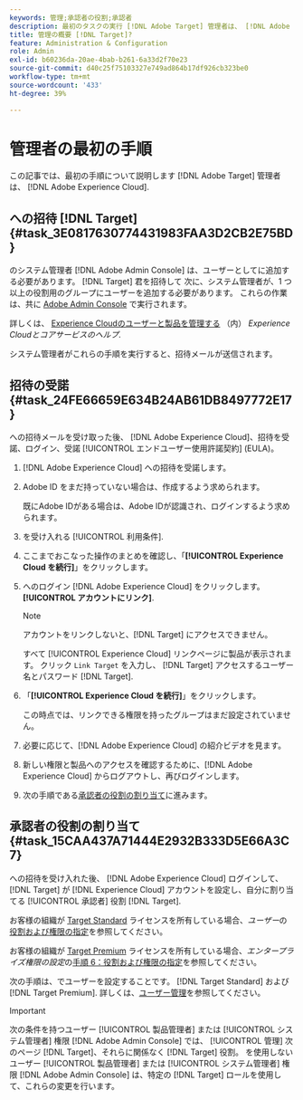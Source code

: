 ```yaml
---
keywords: 管理;承認者の役割;承認者
description: 最初のタスクの実行 [!DNL Adobe Target] 管理者は、 [!DNL Adobe Experience Cloud].
title: 管理の概要 [!DNL Target]?
feature: Administration & Configuration
role: Admin
exl-id: b60236da-20ae-4bab-b261-6a33d2f70e23
source-git-commit: d40c25f75103327e749ad864b17df926cb323be0
workflow-type: tm+mt
source-wordcount: '433'
ht-degree: 39%

---
```


# 管理者の最初の手順

この記事では、最初の手順について説明します [!DNL Adobe Target] 管理者は、 [!DNL Adobe Experience Cloud].

## への招待 [!DNL Target] {#task_3E0817630774431983FAA3D2CB2E75BD}

のシステム管理者 [!DNL Adobe Admin Console] は、ユーザーとしてに追加する必要があります。 [!DNL Target] 君を招待して 次に、システム管理者が、1 つ以上の役割用のグループにユーザーを追加する必要があります。 これらの作業は、共に [Adobe Admin Console](https://adminconsole.adobe.com) で実行されます。

詳しくは、 [Experience Cloudのユーザーと製品を管理する](https://experienceleague.adobe.com/docs/core-services/interface/manage-users-and-products/admin-getting-started.html) （内） *Experience Cloudとコアサービスのヘルプ*.

システム管理者がこれらの手順を実行すると、招待メールが送信されます。

## 招待の受諾 {#task_24FE66659E634B24AB61DB8497772E17}

への招待メールを受け取った後、 [!DNL Adobe Experience Cloud]、招待を受諾、ログイン、受諾 [!UICONTROL エンドユーザー使用許諾契約] (EULA)。

1. [!DNL Adobe Experience Cloud] への招待を受諾します。
1. Adobe ID をまだ持っていない場合は、作成するよう求められます。 

   既にAdobe IDがある場合は、Adobe IDが認識され、ログインするよう求められます。
1. を受け入れる [!UICONTROL 利用条件].
1. ここまでおこなった操作のまとめを確認し、「**[!UICONTROL Experience Cloud を続行]**」をクリックします。
1. へのログイン [!DNL Adobe Experience Cloud] をクリックします。 **[!UICONTROL アカウントにリンク]**.

   >[!NOTE]
   >
   >アカウントをリンクしないと、[!DNL Target] にアクセスできません。

   すべて [!UICONTROL Experience Cloud] リンクページに製品が表示されます。 クリック `Link Target` を入力し、 [!DNL Target] アクセスするユーザー名とパスワード [!DNL Target].
1. 「**[!UICONTROL Experience Cloud を続行]**」をクリックします。

   この時点では、リンクできる権限を持ったグループはまだ設定されていません。
1. 必要に応じて、[!DNL Adobe Experience Cloud] の紹介ビデオを見ます。
1. 新しい権限と製品へのアクセスを確認するために、[!DNL Adobe Experience Cloud] からログアウトし、再びログインします。
1. 次の手順である[承認者の役割の割り当て](/help/main/administrating-target/start-target.md#task_15CAA437A71444E2932B333D5E66A3C7)に進みます。

## 承認者の役割の割り当て {#task_15CAA437A71444E2932B333D5E66A3C7}

への招待を受け入れた後、 [!DNL Adobe Experience Cloud] ログインして、 [!DNL Target] が [!DNL Experience Cloud] アカウントを設定し、自分に割り当てる [!UICONTROL 承認者] 役割 [!DNL Target].

お客様の組織が [Target Standard](/help/main/c-intro/intro.md#section_ACD5EFF17AAB4E979CBEFA0145CCD905) ライセンスを所有している場合、*ユーザー*&#x200B;の[役割および権限の指定](/help/main/administrating-target/c-user-management/c-user-management/user-management.md#roles-permissions)を参照してください。

お客様の組織が [Target Premium](/help/main/c-intro/intro.md#premium) ライセンスを所有している場合、*エンタープライズ権限の設定*&#x200B;の[手順 6：役割および権限の指定](/help/main/administrating-target/c-user-management/property-channel/properties-overview.md#section_8C425E43E5DD4111BBFC734A2B7ABC80)を参照してください。

次の手順は、でユーザーを設定することです。 [!DNL Target Standard] および [!DNL Target Premium]. 詳しくは、[ユーザー管理](/help/main/administrating-target/c-user-management/user-management.md)を参照してください。

>[!IMPORTANT]
>
>次の条件を持つユーザー [!UICONTROL 製品管理者] または [!UICONTROL システム管理者] 権限 [!DNL Adobe Admin Console] では、 [!UICONTROL 管理] 次のページ [!DNL Target]、それらに関係なく [!DNL Target] 役割。 を使用しないユーザー [!UICONTROL 製品管理者] または [!UICONTROL システム管理者] 権限 [!DNL Adobe Admin Console] は、特定の [!DNL Target] ロールを使用して、これらの変更を行います。
